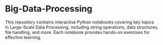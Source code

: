 # Big-Data-Processing
This repository contains interactive Python notebooks covering key topics in Large-Scale Data Processing, including string operations, data structures, file handling, and more. Each notebook provides hands-on exercises for effective learning.
